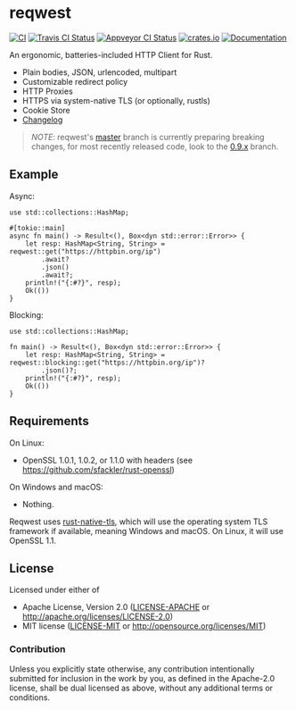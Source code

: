 # reqwest

[![CI](https://github.com/seanmonstar/reqwest/workflows/CI/badge.svg)](https://github.com/seanmonstar/reqwest/actions?query=workflow%3ACI)
[![Travis CI Status](https://travis-ci.org/seanmonstar/reqwest.svg?branch=master)](https://travis-ci.org/seanmonstar/reqwest)
[![Appveyor CI Status](https://ci.appveyor.com/api/projects/status/9ol6jcamwdcxq9gr/branch/master?svg=true)](https://ci.appveyor.com/project/seanmonstar/reqwest)
[![crates.io](https://img.shields.io/crates/v/reqwest.svg)](https://crates.io/crates/reqwest)
[![Documentation](https://docs.rs/reqwest/badge.svg)](https://docs.rs/reqwest)

An ergonomic, batteries-included HTTP Client for Rust.

- Plain bodies, JSON, urlencoded, multipart
- Customizable redirect policy
- HTTP Proxies
- HTTPS via system-native TLS (or optionally, rustls)
- Cookie Store
- [Changelog](CHANGELOG.md)

> *NOTE*: reqwest's [master](https://github.com/seanmonstar/reqwest) branch is currently
preparing breaking changes, for most recently released code, look to the
[0.9.x](https://github.com/seanmonstar/reqwest/tree/0.9.x) branch.

## Example

Async:

```rust,no_run
use std::collections::HashMap;

#[tokio::main]
async fn main() -> Result<(), Box<dyn std::error::Error>> {
    let resp: HashMap<String, String> = reqwest::get("https://httpbin.org/ip")
        .await?
        .json()
        .await?;
    println!("{:#?}", resp);
    Ok(())
}
```

Blocking:

```rust,no_run
use std::collections::HashMap;

fn main() -> Result<(), Box<dyn std::error::Error>> {
    let resp: HashMap<String, String> = reqwest::blocking::get("https://httpbin.org/ip")?
        .json()?;
    println!("{:#?}", resp);
    Ok(())
}
```

## Requirements

On Linux:

- OpenSSL 1.0.1, 1.0.2, or 1.1.0 with headers (see https://github.com/sfackler/rust-openssl)

On Windows and macOS:

- Nothing.

Reqwest uses [rust-native-tls](https://github.com/sfackler/rust-native-tls), which will use the operating system TLS framework if available, meaning Windows and macOS. On Linux, it will use OpenSSL 1.1.


## License

Licensed under either of

- Apache License, Version 2.0 ([LICENSE-APACHE](LICENSE-APACHE) or http://apache.org/licenses/LICENSE-2.0)
- MIT license ([LICENSE-MIT](LICENSE-MIT) or http://opensource.org/licenses/MIT)

### Contribution

Unless you explicitly state otherwise, any contribution intentionally submitted for inclusion in the work by you, as defined in the Apache-2.0 license, shall be dual licensed as above, without any additional terms or conditions.
